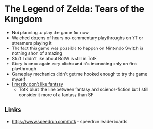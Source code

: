 # The Legend of Zelda: Tears of the Kingdom

- Not planning to play the game for now
- Watched dozens of hours no-commentary playthroughs on YT or streamers playing it
- The fact this game was possible to happen on Nintendo Switch is nothing short of amazing
- Stuff I didn't like about BotW is still in TotK
- Story is once again very cliche and it's interesting only on first playthrough
- Gameplay mechanics didn't get me hooked enough to try the game myself
- [I mostly don't like fantasy](https://offbeatbits.com/4-months-in-hyrule-but-is-the-world-my-oyster/#i-dont-like-fantasy-games)
  - TotK blurs the line between fantasy and science-fiction but I still consider it more of a fantasy than SF

## Links

- https://www.speedrun.com/totk - speedrun leaderboards
